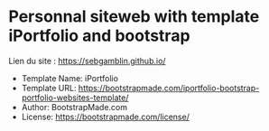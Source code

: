 # Personnal siteweb with template iPortfolio and bootstrap

Lien du site : https://sebgamblin.github.io/



- Template Name: iPortfolio
- Template URL: https://bootstrapmade.com/iportfolio-bootstrap-portfolio-websites-template/
- Author: BootstrapMade.com
- License: https://bootstrapmade.com/license/
